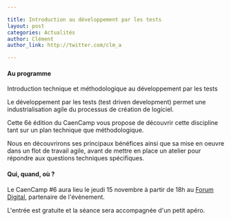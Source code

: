 ```yaml
---

title: Introduction au développement par les tests
layout: post
categories: Actualités
author: Clément
author_link: http://twitter.com/clm_a

---
```


#### Au programme


Introduction technique et méthodologique au développement par les tests

Le développement par les tests (test driven development) permet une industrialisation agile du processus de création de logiciel.

Cette 6è édition du CaenCamp vous propose de découvrir cette discipline tant sur un plan technique que méthodologique.

Nous en découvrirons ses principaux bénéfices ainsi que sa mise en oeuvre dans un flot de travail agile, avant de mettre en place un atelier pour répondre aux questions techniques spécifiques.

#### Qui, quand, où ?


Le CaenCamp #6 aura lieu le jeudi 15 novembre à partir de 18h au [Forum Digital](http://www.forum-digital.fr), partenaire de l'évènement.

L'entrée est gratuite et la séance sera accompagnée d'un petit apéro.
